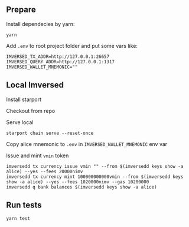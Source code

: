 ## Prepare

Install dependecies by yarn:
```
yarn
```

Add `.env` to root project folder and put some vars like:
```
IMVERSED_TX_ADDR=http://127.0.0.1:26657
IMVERSED_QUERY_ADDR=http://127.0.0.1:1317
IMVERSED_WALLET_MNEMONIC=""
```
## Local Imversed

Install starport

Checkout from repo

Serve local

    starport chain serve --reset-once

Copy alice mnemonic to `.env` in `IMVERSED_WALLET_MNEMONIC` env var

Issue and mint `vmin` token

```
imversedd tx currency issue vmin "" --from $(imversedd keys show -a alice) --yes --fees 20000nimv
imversedd tx currency mint 100000000000vmin --from $(imversedd keys show -a alice) --yes --fees 1020000nimv --gas 10200000
imversedd q bank balances $(imversedd keys show -a alice)
```

## Run tests

```
yarn test
```